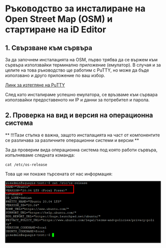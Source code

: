 # Ръководство за инсталиране на Open Street Map (OSM) и стартиране на iD Editor

## 1. Свързване към сървъра

За да започнем инсталацията на OSM, първо трябва да се вържем към сървъра използвайки терминално приложение (емулатор). В случая и за целите на това ръководство ще работим с PuTTY, но може да бъде използвано и друго приложение по ваш избор.

   [Линк за изтегляне на PuTTY](https://www.putty.org/)

След като инсталираме успешно емулатора, се връзваме към сървара използвайки предоставеното ни IP и данни за потребител и парола.


## 2. Проверка на вид и версия на операционна система

** !!!Тази стъпка е важна, защото инсталацията на част от компонентите се различава за различните операционни системи и версии **

За да проверим вида операционна система под която работи сървъра, изпълняваме следната команда:

```
cat /etc/os-release
```
Това ще ни покаже търсената от нас информация: 

 ![Image#1](/src/img/IMG_001.png)  
